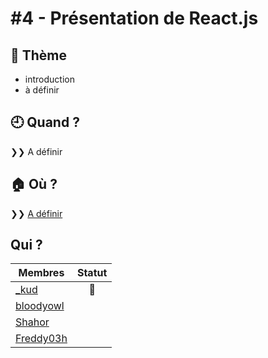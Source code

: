 # #4 - Présentation de React.js

## 💬 Thème

* introduction
* à définir

## 🕘 Quand ?

❯❯ A définir

## 🏠 Où ?

❯❯ [A définir]()

## Qui ?

Membres | Statut |
--------|:------:|
[_kud](https://twitter.com/_kud) | 👮 |
[bloodyowl](https://twitter.com/bloodyowl) | |
[Shahor](https://twitter.com/shahor) | |
[Freddy03h](https://twitter.com/HarrisFreddy) | |
<!-- 🏠 -->

